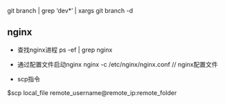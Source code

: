 git branch | grep ‘dev*’ | xargs git branch -d

## nginx


* 查找nginx进程
ps -ef | grep nginx
* 通过配置文件启动nginx
nginx -c  /etc/nginx/nginx.conf  // nginx配置文件

* scp指令

$scp local_file remote_username@remote_ip:remote_folder

